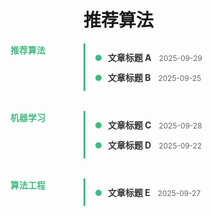 # 推荐算法

<style>
.blog-timeline {
  display: flex;
  flex-direction: column;
  gap: 32px;
}
.category-section {
  border-left: 3px solid #42b983;
  padding-left: 16px;
  position: relative;
}
.category-section::before {
  content: attr(data-category);
  position: absolute;
  left: -120px;
  top: 0;
  font-weight: bold;
  color: #42b983;
}
.timeline-item {
  position: relative;
  margin: 12px 0 12px 20px;
}
.timeline-item::before {
  content: '';
  position: absolute;
  left: -20px;
  top: 6px;
  width: 10px;
  height: 10px;
  background-color: #42b983;
  border-radius: 50%;
}
.timeline-item a {
  font-weight: bold;
  color: #333;
  text-decoration: none;
}
.timeline-item a:hover {
  text-decoration: underline;
}
.timeline-item .date {
  font-size: 0.85em;
  color: #666;
  margin-left: 8px;
}
</style>

<div class="blog-timeline">

  <div class="category-section" data-category="推荐算法">
    <div class="timeline-item">
      <a href="/blog/post1.html">文章标题 A</a>
      <span class="date">2025-09-29</span>
    </div>
    <div class="timeline-item">
      <a href="/blog/post4.html">文章标题 B</a>
      <span class="date">2025-09-25</span>
    </div>
  </div>

  <div class="category-section" data-category="机器学习">
    <div class="timeline-item">
      <a href="/blog/post2.html">文章标题 C</a>
      <span class="date">2025-09-28</span>
    </div>
    <div class="timeline-item">
      <a href="/blog/post5.html">文章标题 D</a>
      <span class="date">2025-09-22</span>
    </div>
  </div>

  <div class="category-section" data-category="算法工程">
    <div class="timeline-item">
      <a href="/blog/post3.html">文章标题 E</a>
      <span class="date">2025-09-27</span>
    </div>
  </div>

</div>

